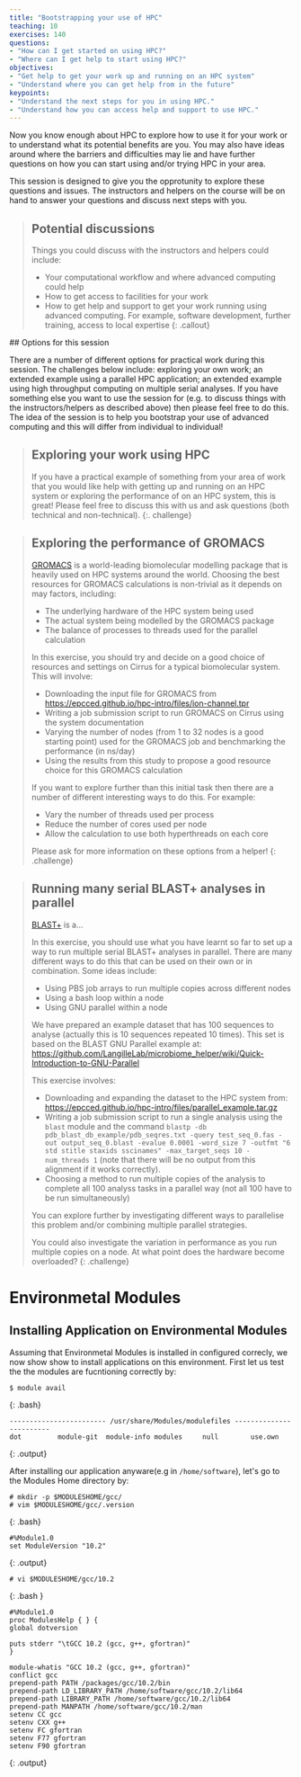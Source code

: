 ```yaml
---
title: "Bootstrapping your use of HPC"
teaching: 10
exercises: 140
questions:
- "How can I get started on using HPC?"
- "Where can I get help to start using HPC?"
objectives:
- "Get help to get your work up and running on an HPC system"
- "Understand where you can get help from in the future"
keypoints:
- "Understand the next steps for you in using HPC."
- "Understand how you can access help and support to use HPC."
---
```


Now you know enough about HPC to explore how to use it for your work or to understand
what its potential benefits are you. You may also have ideas around where the 
barriers and difficulties may lie and have further questions on how you can 
start using and/or trying HPC in your area.

This session is designed to give you the opprotunity to explore these questions and
issues. The instructors and helpers on the course will be on hand to answer your
questions and discuss next steps with you.

> ## Potential discussions
>
> Things you could discuss with the instructors and helpers could include:
>
> - Your computational workflow and where advanced computing could help
> - How to get access to facilities for your work
> - How to get help and support to get your work running using advanced computing.
>   For example, software development, further training, access to local expertise
{: .callout}

## Options for this session

There are a number of different options for practical work during this session. The
challenges below include: exploring your own work; an extended example using a parallel
HPC application; an extended example using high throughput computing on multiple
serial analyses. If you have something else you want to use the session for (e.g. to
discuss things with the instructors/helpers as described above) then please feel free
to do this. The idea of the session is to help you bootstrap your use of advanced computing
and this will differ from individual to individual!

> ## Exploring your work using HPC
> If you have a practical example of something from your area of work that you would like
> help with getting up and running on an HPC system or exploring the performance of
> on an HPC system, this is great! Please feel free to discuss this with us and ask
> questions (both technical and non-technical).
{:. challenge}

> ## Exploring the performance of GROMACS
>
> [GROMACS](http://www.gromacs.org) is a world-leading biomolecular modelling package
> that is heavily used on HPC systems around the world. Choosing the best resources
> for GROMACS calculations is non-trivial as it depends on may factors, including:
>
> - The underlying hardware of the HPC system being used
> - The actual system being modelled by the GROMACS package
> - The balance of processes to threads used for the parallel calculation
>
> In this exercise, you should try and decide on a good choice of resources and settings
> on Cirrus for a typical biomolecular system. This will involve:
>
> - Downloading the input file for GROMACS from https://epcced.github.io/hpc-intro/files/ion-channel.tpr
> - Writing a job submission script to run GROMACS on Cirrus using the system documentation
> - Varying the number of nodes (from 1 to 32 nodes is a good starting point) used for the GROMACS job
>   and benchmarking the performance (in ns/day)
> - Using the results from this study to propose a good resource choice for this GROMACS calculation
>
> If you want to explore further than this initial task then there are a number of 
> different interesting ways to do this. For example:
> 
> - Vary the number of threads used per process
> - Reduce the number of cores used per node
> - Allow the calculation to use both hyperthreads on each core
>
> Please ask for more information on these options from a helper!
{: .challenge}

> ## Running many serial BLAST+ analyses in parallel
>
> [BLAST+]() is a...
>
> In this exercise, you should use what you have learnt so far to set up a way to run multiple
> serial BLAST+ analyses in parallel. There are many different ways to do this that can be used
> on their own or in combination. Some ideas include:
>
> - Using PBS job arrays to run multiple copies across different nodes
> - Using a bash loop within a node
> - Using GNU parallel within a node
>
> We have prepared an example dataset that has 100 sequences to analyse (actually this is 10
> sequences repeated 10 times). This set is based on the BLAST GNU Parallel example at:
> https://github.com/LangilleLab/microbiome_helper/wiki/Quick-Introduction-to-GNU-Parallel
>
> This exercise involves:
>
> - Downloading and expanding the dataset to the HPC system from:  https://epcced.github.io/hpc-intro/files/parallel_example.tar.gz
> - Writing a job submission script to run a single analysis using the `blast` module and the command
    `blastp -db pdb_blast_db_example/pdb_seqres.txt -query test_seq_0.fas -out output_seq_0.blast -evalue 0.0001 -word_size 7 -outfmt "6 std stitle staxids sscinames" -max_target_seqs 10 -num_threads 1` 
>   (note that there will be no output from this alignment if it works correctly).
> - Choosing a method to run multiple copies of the analysis to complete all 100 analyss tasks in a parallel way
>   (not all 100 have to be run simultaneously)
>
> You can explore further by investigating different ways to parallelise this problem and/or
> combining multiple parallel strategies.
>
> You could also investigate the variation in performance as you run multiple copies on a node.
> At what point does the hardware become overloaded?
{: .challenge}



# Environmetal Modules

## Installing Application on Environmental Modules

Assuming that Environmetal Modules is installed in configured correcly, we now show show to install applications on this environment. 
First let us test the the modules are  fucntioning correctly by:

`$ module avail`

{: .bash}

```
------------------------ /usr/share/Modules/modulefiles ------------------------
dot         module-git  module-info modules     null        use.own

```
{: .output}

After installing  our application anyware(e.g in  `/home/software`), let's go to the Modules Home directory by:

```
# mkdir -p $MODULESHOME/gcc/
# vim $MODULESHOME/gcc/.version
```
{: .bash}

```
#%Module1.0
set ModuleVersion "10.2"
```
{: .output}


```
# vi $MODULESHOME/gcc/10.2
```
{: .bash }

```
#%Module1.0
proc ModulesHelp { } {
global dotversion

puts stderr "\tGCC 10.2 (gcc, g++, gfortran)"
}

module-whatis "GCC 10.2 (gcc, g++, gfortran)"
conflict gcc
prepend-path PATH /packages/gcc/10.2/bin
prepend-path LD_LIBRARY_PATH /home/software/gcc/10.2/lib64
prepend-path LIBRARY_PATH /home/software/gcc/10.2/lib64
prepend-path MANPATH /home/software/gcc/10.2/man
setenv CC gcc
setenv CXX g++
setenv FC gfortran
setenv F77 gfortran
setenv F90 gfortran
```
{: .output}



